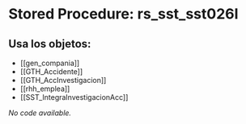 # Stored Procedure: rs_sst_sst026I

## Usa los objetos:
- [[gen_compania]]
- [[GTH_Accidente]]
- [[GTH_AccInvestigacion]]
- [[rhh_emplea]]
- [[SST_IntegraInvestigacionAcc]]

*No code available.*
